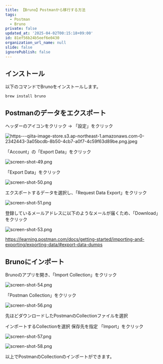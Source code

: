 ```yaml
---
title: 【Bruno】Postmanから移行する方法
tags:
  - Postman
  - Bruno
private: false
updated_at: '2025-04-02T00:15:18+09:00'
id: 81ef56b24b5eef6e0430
organization_url_name: null
slide: false
ignorePublish: false
---
```

## インストール

以下のコマンドでBrunoをインストールします。

```terminal
brew install bruno
```

## Postmanのデータをエクスポート

ヘッダーのアイコンをクリック -> 「設定」をクリック

![https---qiita-image-store.s3.ap-northeast-1.amazonaws.com-0-2342443-3a05bcdb-8b50-4cb7-a0f7-4c59f63d89be.png.jpeg](https://qiita-image-store.s3.ap-northeast-1.amazonaws.com/0/2342443/67b04587-d3b1-4ca7-bb1b-bde200811989.jpeg)

「Account」の「Export Data」をクリック

![screen-shot-49.png](https://qiita-image-store.s3.ap-northeast-1.amazonaws.com/0/2342443/26c72c36-b9a2-40b1-93ca-8fc8c33f9cf2.png)

「Export Data」をクリック

![screen-shot-50.png](https://qiita-image-store.s3.ap-northeast-1.amazonaws.com/0/2342443/0c50e964-0716-46d9-8764-949389e6603f.png)

エクスポートするデータを選択し、「Request Data Export」をクリック

![screen-shot-51.png](https://qiita-image-store.s3.ap-northeast-1.amazonaws.com/0/2342443/6701190e-097c-4e2c-88fb-f33011e5bba7.png)

登録しているメールアドレスに以下のようなメールが届くため、「Download」をクリック

![screen-shot-53.png](https://qiita-image-store.s3.ap-northeast-1.amazonaws.com/0/2342443/1df9cd41-d6b7-432b-aaa1-bcf00f871557.png)

https://learning.postman.com/docs/getting-started/importing-and-exporting/exporting-data/#export-data-dumps

## Brunoにインポート

Brunoのアプリを開き、「Import Collection」をクリック

![screen-shot-54.png](https://qiita-image-store.s3.ap-northeast-1.amazonaws.com/0/2342443/62dca017-a863-43be-8000-c550d02afad5.png)

「Postman Collection」をクリック

![screen-shot-56.png](https://qiita-image-store.s3.ap-northeast-1.amazonaws.com/0/2342443/48fd3176-d75a-4b70-b14d-a2ec7bc60cfd.png)

先ほどダウンロードしたPostmanのCollectionファイルを選択

インポートするCollectionを選択
保存先を指定
「Import」をクリック

![screen-shot-57.png](https://qiita-image-store.s3.ap-northeast-1.amazonaws.com/0/2342443/c22b2dfc-ad3d-4878-a0d4-be3659910119.png)

![screen-shot-58.png](https://qiita-image-store.s3.ap-northeast-1.amazonaws.com/0/2342443/47e27ce9-2d0a-4ed4-9b11-6be82e2b6f39.png)

以上でPostmanのCollectionのインポートができます。
